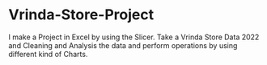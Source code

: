 # Vrinda-Store-Project
I make a Project in Excel by using the Slicer. Take a Vrinda Store Data 2022 and Cleaning and Analysis the data and perform operations by using different kind of Charts.
